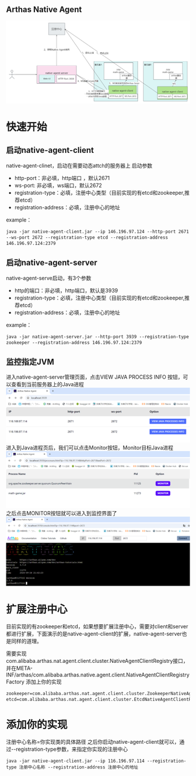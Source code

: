 
## Arthas Native Agent
 
![](images/native_agent_architecture.png)

# 快速开始

## 启动native-agent-client
native-agent-clinet，启动在需要动态attch的服务器上
启动参数
- http-port：非必填，http端口 ，默认2671
- ws-port: 非必填，ws端口，默认2672
- registration-type：必填，注册中心类型（目前实现的有etcd和zookeeper,推荐etcd）
- registration-address：必填，注册中心的地址

example：
```shell
java -jar native-agent-client.jar --ip 146.196.97.124 --http-port 2671 --ws-port 2672 --registration-type etcd --registration-address 146.196.97.124:2379
```

## 启动native-agent-server
native-agent-serve启动，有3个参数
- http的端口：非必填，http端口，默认是3939
- registration-type：必填，注册中心类型（目前实现的有etcd和zookeeper,推荐etcd）
- registration-address：必填，注册中心的地址

example：
```shell
java -jar native-agent-server.jar --http-port 3939 --registration-type zookeeper --registration-address 146.196.97.124:2379
```

## 监控指定JVM
进入native-agent-server管理页面，点击VIEW JAVA PROCESS INFO 按钮，可以查看到当前服务器上的Java进程
![](images/native_agent_list.png)
进入到Java进程页后，我们可以点击Monitor按钮，Monitor目标Java进程
![](images/native_agent_java_process_page.png)
之后点击MONITOR按钮就可以进入到监控界面了
![](images/native_agent_moniotr_page.png)

# 扩展注册中心
目前实现的有zookeeper和etcd，如果想要扩展注册中心，需要对client和server都进行扩展，下面演示的是native-agent-client的扩展，native-agent-server也是同样的道理。

需要实现com.alibaba.arthas.nat.agent.client.cluster.NativeAgentClientRegistry接口，并在META-INF/arthas/com.alibaba.arthas.native.agent.client.NativeAgentClientRegistryFactory 添加上你的实现
```properties
zookeeper=com.alibaba.arthas.nat.agent.client.cluster.ZookeeperNativeAgentClientRegistry
etcd=com.alibaba.arthas.nat.agent.client.cluster.EtcdNativeAgentClientRegistry
```
# 添加你的实现
注册中心名称=你实现类的具体路径
之后你启动native-agent-client就可以，通过--registration-type参数，来指定你实现的注册中心
```shell
java -jar native-agent-client.jar --ip 116.196.97.114 --registration-type 注册中心名称 --registration-address 注册中心的地址
```
